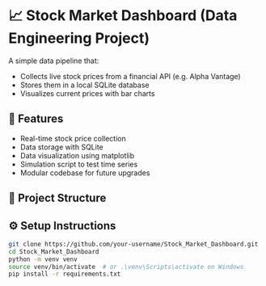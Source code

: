 # 📈 Stock Market Dashboard (Data Engineering Project)

A simple data pipeline that:
- Collects live stock prices from a financial API (e.g. Alpha Vantage)
- Stores them in a local SQLite database
- Visualizes current prices with bar charts

## 🧠 Features
- Real-time stock price collection
- Data storage with SQLite
- Data visualization using matplotlib
- Simulation script to test time series
- Modular codebase for future upgrades

## 📁 Project Structure


## ⚙️ Setup Instructions

```bash
git clone https://github.com/your-username/Stock_Market_Dashboard.git
cd Stock_Market_Dashboard
python -m venv venv
source venv/bin/activate  # or .\venv\Scripts\activate on Windows
pip install -r requirements.txt
